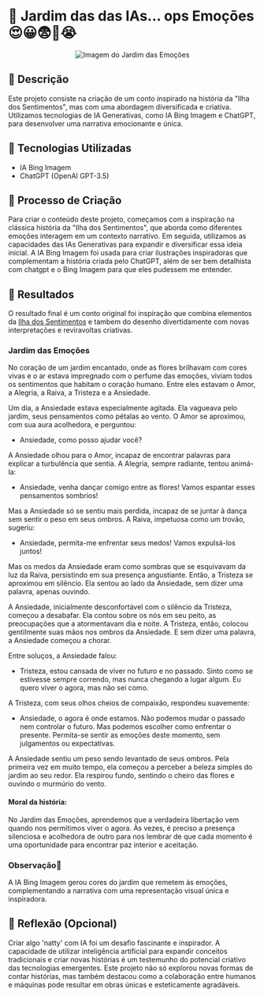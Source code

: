 # 🌸 Jardim das das IAs... ops Emoções 😍😀😨😤😭
<p align="center">
  <img src="https://th.bing.com/th/id/OIG4.3qMfNCfQhD1rYuE5_a5C?w=512&h=512&rs=1&pid=ImgDetMain" alt="Imagem do Jardim das Emoções" />
</p>

## 📒 Descrição
Este projeto consiste na criação de um conto inspirado na história da "Ilha dos Sentimentos", mas com uma abordagem diversificada e criativa. Utilizamos tecnologias de IA Generativas, como IA Bing Imagem e ChatGPT, para desenvolver uma narrativa emocionante e única.

## 🤖 Tecnologias Utilizadas
- IA Bing Imagem
- ChatGPT (OpenAI GPT-3.5)

## 🧐 Processo de Criação
Para criar o conteúdo deste projeto, começamos com a inspiração na clássica história da "Ilha dos Sentimentos", que aborda como diferentes emoções interagem em um contexto narrativo. Em seguida, utilizamos as capacidades das IAs Generativas para expandir e diversificar essa ideia inicial. A IA Bing Imagem foi usada para criar ilustrações inspiradoras que complementam a história criada pelo ChatGPT, além de ser bem detalhista com chatgpt e o Bing Imagem para que eles pudessem me entender.

## 🚀 Resultados
O resultado final é um conto original foi inspiração   que combina elementos da [Ilha dos Sentimentos](https://www.recantodasletras.com.br/causos/6018954) e tambem do desenho divertidamente com novas interpretações e reviravoltas criativas. 

### Jardim das Emoções

No coração de um jardim encantado, onde as flores brilhavam com cores vivas e o ar estava impregnado com o perfume das emoções, viviam todos os sentimentos que habitam o coração humano. Entre eles estavam o Amor, a Alegria, a Raiva, a Tristeza e a Ansiedade.

Um dia, a Ansiedade estava especialmente agitada. Ela vagueava pelo jardim, seus pensamentos como pétalas ao vento. O Amor se aproximou, com sua aura acolhedora, e perguntou:
- Ansiedade, como posso ajudar você?

A Ansiedade olhou para o Amor, incapaz de encontrar palavras para explicar a turbulência que sentia. A Alegria, sempre radiante, tentou animá-la:
- Ansiedade, venha dançar comigo entre as flores! Vamos espantar esses pensamentos sombrios!

Mas a Ansiedade só se sentiu mais perdida, incapaz de se juntar à dança sem sentir o peso em seus ombros. A Raiva, impetuosa como um trovão, sugeriu:
- Ansiedade, permita-me enfrentar seus medos! Vamos expulsá-los juntos!

Mas os medos da Ansiedade eram como sombras que se esquivavam da luz da Raiva, persistindo em sua presença angustiante. Então, a Tristeza se aproximou em silêncio. Ela sentou ao lado da Ansiedade, sem dizer uma palavra, apenas ouvindo.

A Ansiedade, inicialmente desconfortável com o silêncio da Tristeza, começou a desabafar. Ela contou sobre os nós em seu peito, as preocupações que a atormentavam dia e noite. A Tristeza, então, colocou gentilmente suas mãos nos ombros da Ansiedade. E sem dizer uma palavra, a Ansiedade começou a chorar.

Entre soluços, a Ansiedade falou:
- Tristeza, estou cansada de viver no futuro e no passado. Sinto como se estivesse sempre correndo, mas nunca chegando a lugar algum. Eu quero viver o agora, mas não sei como.

A Tristeza, com seus olhos cheios de compaixão, respondeu suavemente:
- Ansiedade, o agora é onde estamos. Não podemos mudar o passado nem controlar o futuro. Mas podemos escolher como enfrentar o presente. Permita-se sentir as emoções deste momento, sem julgamentos ou expectativas.

A Ansiedade sentiu um peso sendo levantado de seus ombros. Pela primeira vez em muito tempo, ela começou a perceber a beleza simples do jardim ao seu redor. Ela respirou fundo, sentindo o cheiro das flores e ouvindo o murmúrio do vento.

#### Moral da história:
No Jardim das Emoções, aprendemos que a verdadeira libertação vem quando nos permitimos viver o agora. Às vezes, é preciso a presença silenciosa e acolhedora de outro para nos lembrar de que cada momento é uma oportunidade para encontrar paz interior e aceitação.

### Observação🧐
A IA Bing Imagem gerou cores do jardim que remetem às emoções, complementando a narrativa com uma representação visual única e inspiradora.

## 💭 Reflexão (Opcional)
Criar algo 'natty' com IA foi um desafio fascinante e inspirador. A capacidade de utilizar inteligência artificial para expandir conceitos tradicionais e criar novas histórias é um testemunho do potencial criativo das tecnologias emergentes. Este projeto não só explorou novas formas de contar histórias, mas também destacou como a colaboração entre humanos e máquinas pode resultar em obras únicas e esteticamente agradáveis.



